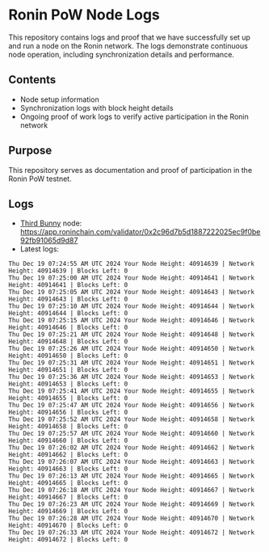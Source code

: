 # Ronin PoW Node Logs

This repository contains logs and proof that we have successfully set up and run a node on the Ronin network. The logs demonstrate continuous node operation, including synchronization details and performance.

## Contents

- Node setup information
- Synchronization logs with block height details
- Ongoing proof of work logs to verify active participation in the Ronin network

## Purpose

This repository serves as documentation and proof of participation in the Ronin PoW testnet.

## Logs

- [Third Bunny](https://thirdbunny.xyz/) node: https://app.roninchain.com/validator/0x2c96d7b5d1887222025ec9f0be92fb91065d9d87
- Latest logs:
```
Thu Dec 19 07:24:55 AM UTC 2024 Your Node Height: 40914639 | Network Height: 40914639 | Blocks Left: 0
Thu Dec 19 07:25:00 AM UTC 2024 Your Node Height: 40914641 | Network Height: 40914641 | Blocks Left: 0
Thu Dec 19 07:25:05 AM UTC 2024 Your Node Height: 40914643 | Network Height: 40914643 | Blocks Left: 0
Thu Dec 19 07:25:10 AM UTC 2024 Your Node Height: 40914644 | Network Height: 40914644 | Blocks Left: 0
Thu Dec 19 07:25:15 AM UTC 2024 Your Node Height: 40914646 | Network Height: 40914646 | Blocks Left: 0
Thu Dec 19 07:25:21 AM UTC 2024 Your Node Height: 40914648 | Network Height: 40914648 | Blocks Left: 0
Thu Dec 19 07:25:26 AM UTC 2024 Your Node Height: 40914650 | Network Height: 40914650 | Blocks Left: 0
Thu Dec 19 07:25:31 AM UTC 2024 Your Node Height: 40914651 | Network Height: 40914651 | Blocks Left: 0
Thu Dec 19 07:25:36 AM UTC 2024 Your Node Height: 40914653 | Network Height: 40914653 | Blocks Left: 0
Thu Dec 19 07:25:41 AM UTC 2024 Your Node Height: 40914655 | Network Height: 40914655 | Blocks Left: 0
Thu Dec 19 07:25:47 AM UTC 2024 Your Node Height: 40914656 | Network Height: 40914656 | Blocks Left: 0
Thu Dec 19 07:25:52 AM UTC 2024 Your Node Height: 40914658 | Network Height: 40914658 | Blocks Left: 0
Thu Dec 19 07:25:57 AM UTC 2024 Your Node Height: 40914660 | Network Height: 40914660 | Blocks Left: 0
Thu Dec 19 07:26:02 AM UTC 2024 Your Node Height: 40914662 | Network Height: 40914662 | Blocks Left: 0
Thu Dec 19 07:26:07 AM UTC 2024 Your Node Height: 40914663 | Network Height: 40914663 | Blocks Left: 0
Thu Dec 19 07:26:13 AM UTC 2024 Your Node Height: 40914665 | Network Height: 40914665 | Blocks Left: 0
Thu Dec 19 07:26:18 AM UTC 2024 Your Node Height: 40914667 | Network Height: 40914667 | Blocks Left: 0
Thu Dec 19 07:26:23 AM UTC 2024 Your Node Height: 40914669 | Network Height: 40914669 | Blocks Left: 0
Thu Dec 19 07:26:28 AM UTC 2024 Your Node Height: 40914670 | Network Height: 40914670 | Blocks Left: 0
Thu Dec 19 07:26:33 AM UTC 2024 Your Node Height: 40914672 | Network Height: 40914672 | Blocks Left: 0
```
